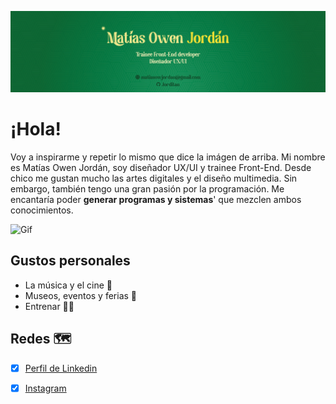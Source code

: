 ![Logo UNAHUR](./assets/banner.jpg)

# ¡Hola!

Voy a inspirarme y repetir lo mismo que dice la imágen de arriba. Mi nombre es Matías Owen Jordán, soy diseñador UX/UI y trainee Front-End. Desde chico me gustan mucho las artes digitales y el diseño multimedia. Sin embargo, también tengo una gran pasión por la programación. Me encantaría poder **generar programas y sistemas**' que mezclen ambos conocimientos.

![Gif](https://i.giphy.com/media/v1.Y2lkPTc5MGI3NjExNnVuNzBieTE5Nng2dDRkOGFrbjc0enhmcDBvMzR1eXNhMDduNmVwYSZlcD12MV9pbnRlcm5hbF9naWZfYnlfaWQmY3Q9Zw/D6mLCvgeGGRmAW0rIa/giphy-downsized-large.gif)

## Gustos personales
* La música y el cine 🎥
* Museos, eventos y ferias 🎡
* Entrenar 🏋️‍♂️

## Redes 🗺️
- [x] [Perfil de Linkedin](https://www.linkedin.com/in/matias-jordan/)
- [x] [Instagram](https://www.instagram.com/mmatijordan/)

